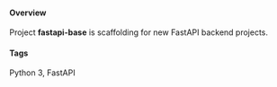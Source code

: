#### Overview
Project **fastapi-base** is scaffolding for new FastAPI backend projects.

#### Tags
Python 3, FastAPI